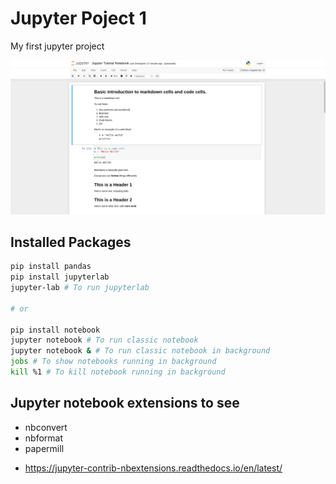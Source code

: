 # Jupyter Poject 1

My first jupyter project

![Screen-Shot](/screen-shot.png)

## Installed Packages

```sh
pip install pandas
pip install jupyterlab
jupyter-lab # To run jupyterlab

# or

pip install notebook
jupyter notebook # To run classic notebook
jupyter notebook & # To run classic notebook in background
jobs # To show notebooks running in background
kill %1 # To kill notebook running in background
```

## Jupyter notebook extensions to see

- nbconvert
- nbformat
- papermill
<!-- - https://github.com/ipython-contrib/jupyter_contrib_nbextensions -->
- https://jupyter-contrib-nbextensions.readthedocs.io/en/latest/
